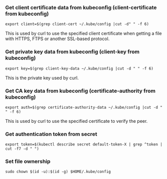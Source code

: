 ### Get client certificate data from kubeconfig (client-certificate from kubeconfig)
```
export client=$(grep client-cert ~/.kube/config |cut -d" " -f 6)
```
This is used by curl to use the specified client certificate when getting a file with HTTPS, FTPS or another SSL-based  protocol.
### Get private key data from kubeconfig (client-key from kubeconfig)
```
export key=$(grep client-key-data ~/.kube/config |cut -d " " -f 6)
```
This is the private key used by curl.
### Get CA key data from kubeconfig (certificate-authority from kubeconfig)
```
export auth=$(grep certificate-authority-data ~/.kube/config |cut -d " " -f 6)
```
This is used by curl to use the specified certificate to verify the peer.
### Get authentication token from secret
```
export token=$(kubectl describe secret default-token-X | grep ^token | cut -f7 -d " ")
```
### Set file ownership
```
sudo chown $(id -u):$(id -g) $HOME/.kube/config
```
